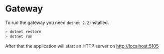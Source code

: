 # Gateway

To run the gateway you need `dotnet 2.2` installed.

```bash
> dotnet restore
> dotnet run
```

After that the application will start an HTTP server on <http://localhost:5105>
